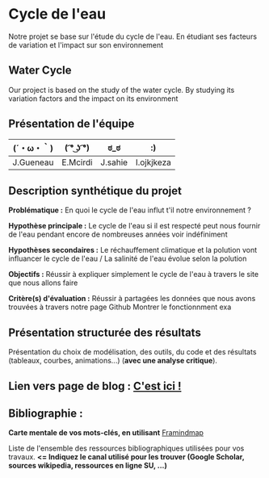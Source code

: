 # Cycle de l'eau
Notre projet se base sur l'étude du cycle de l'eau. En étudiant ses facteurs de variation et l'impact sur son environnement 

## Water Cycle
Our project is based on the study of the water cycle. By studying its variation factors and the impact on its environment

## Présentation de l'équipe

|(´・ω・｀)| ( ͡° ͜ʖ ͡°) | ಠ_ಠ | :) |
|-----|--|--|--|
| J.Gueneau| E.Mcirdi | J.sahie  | I.ojkjkeza  |


## Description synthétique du projet

**Problématique :** 
En quoi le cycle de l'eau influt t'il notre environnement ?

**Hypothèse principale :**
Le cycle de l'eau si il est respecté peut nous fournir de l'eau pendant encore de nombreuses années voir indéfiniment 

**Hypothèses secondaires :** 
Le réchauffement climatique et la polution vont influancer le cycle de l'eau  / La salinité de l'eau évolue selon la polution 

**Objectifs :**
Réussir à expliquer simplement le cycle de l'eau à travers le site que nous allons faire  

**Critère(s) d'évaluation :**
Réussir à partagées  les données que nous avons trouvées à travers notre page Github
Montrer le fonctionnment exa

## Présentation structurée des résultats

Présentation du choix de modélisation, des outils, du code et des résultats (tableaux, courbes, animations...) (**avec une analyse critique**).

## Lien vers page de blog : <a href="blog.html"> C'est ici ! </a>

## Bibliographie :

**Carte mentale de vos mots-clés, en utilisant** <a href="https://framindmap.org/mindmaps/index.html">Framindmap </a> 

Liste de l'ensemble des ressources bibliographiques utilisées pour vos travaux. **<= Indiquez le canal utilisé pour les trouver (Google Scholar, sources wikipedia, ressources en ligne SU, ...)**
